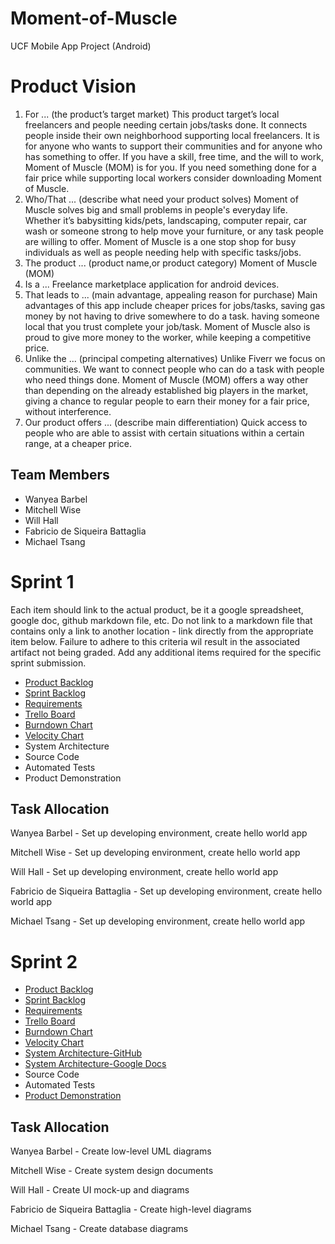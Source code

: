 # Moment-of-Muscle
UCF Mobile App Project (Android)

# Product Vision

1. For ... (the product’s target market)
This product target’s local freelancers and people needing certain jobs/tasks done. It
connects people inside their own neighborhood supporting local freelancers. It is for
anyone who wants to support their communities and for anyone who has something to
offer. If you have a skill, free time, and the will to work, Moment of Muscle (MOM) is for
you. If you need something done for a fair price while supporting local workers consider
downloading Moment of Muscle.
2. Who/That ... (describe what need your product solves)
Moment of Muscle solves big and small problems in people's everyday life.
Whether it’s babysitting kids/pets, landscaping, computer repair, car wash or
someone strong to help move your furniture, or any task people are willing to
offer. Moment of Muscle is a one stop shop for busy individuals as well as people
needing help with specific tasks/jobs.
3. The product ... (product name,or product category)
Moment of Muscle (MOM)
4. Is a ...
Freelance marketplace application for android devices.
5. That leads to ... (main advantage, appealing reason for purchase)
Main advantages of this app include cheaper prices for jobs/tasks, saving gas
money by not having to drive somewhere to do a task. having someone local that
you trust complete your job/task. Moment of Muscle also is proud to give more
money to the worker, while keeping a competitive price.
6. Unlike the ... (principal competing alternatives)
Unlike Fiverr we focus on communities. We want to connect people who can do a
task with people who need things done. Moment of Muscle (MOM) offers a way
other than depending on the already established big players in the market, giving
a chance to regular people to earn their money for a fair price, without
interference.
7. Our product offers ... (describe main differentiation)
Quick access to people who are able to assist with certain situations within a
certain range, at a cheaper price.

## Team Members

- Wanyea Barbel
- Mitchell Wise 
- Will Hall
- Fabricio de Siqueira Battaglia
- Michael Tsang

# Sprint 1

Each item should link to the actual product, be it a google spreadsheet, google doc, github markdown file, etc. Do not link to a markdown file that contains only a link to another location - link directly from the appropriate item below. Failure to adhere to this criteria wil result in the associated artifact not being graded. Add any additional items required for the specific sprint submission.

- [Product Backlog](https://trello.com/b/o27NsHIz/moment-of-muscle)
- [Sprint Backlog](https://trello.com/b/o27NsHIz/moment-of-muscle) 
- [Requirements](https://trello.com/b/o27NsHIz/moment-of-muscle)
- [Trello Board](https://trello.com/b/o27NsHIz/moment-of-muscle)
- [Burndown Chart](https://cdn.discordapp.com/attachments/776175060896841752/807660961032175616/unknown.png)
- [Velocity Chart](https://cdn.discordapp.com/attachments/776175060896841752/807660886398337034/unknown.png)
- System Architecture
- Source Code
- Automated Tests
- Product Demonstration 

## Task Allocation

Wanyea Barbel - Set up developing environment, create hello world app

Mitchell Wise - Set up developing environment, create hello world app

Will Hall - Set up developing environment, create hello world app

Fabricio de Siqueira Battaglia - Set up developing environment, create hello world app

Michael Tsang - Set up developing environment, create hello world app 

# Sprint 2

- [Product Backlog](https://trello.com/b/o27NsHIz/moment-of-muscle)
- [Sprint Backlog](https://trello.com/b/o27NsHIz/moment-of-muscle) 
- [Requirements](https://trello.com/b/o27NsHIz/moment-of-muscle)
- [Trello Board](https://trello.com/b/o27NsHIz/moment-of-muscle)
- [Burndown Chart](https://cdn.discordapp.com/attachments/804845091570319380/810544736912801852/unknown.png) 
- [Velocity Chart](https://cdn.discordapp.com/attachments/804845091570319380/810544615131578372/unknown.png)
- [System Architecture-GitHub](https://github.com/FabricioBattaglia/Moment-of-Muscle/blob/master/artifacts/architecture.md)
- [System Architecture-Google Docs](https://docs.google.com/document/d/1qICDlunFCKHLibJDC_aakXZsGWmDViGvNKEhHIgNEQ4/edit?usp=sharing)
- Source Code
- Automated Tests
- [Product Demonstration](https://youtu.be/Eqv-bqsj9H8) 

## Task Allocation

Wanyea Barbel - Create low-level UML diagrams

Mitchell Wise - Create system design documents

Will Hall - Create UI mock-up and diagrams

Fabricio de Siqueira Battaglia - Create high-level diagrams

Michael Tsang - Create database diagrams 
